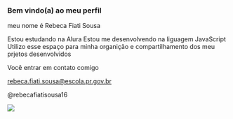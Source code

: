 ### Bem vindo(a) ao meu perfil 
meu nome é Rebeca Fiati Sousa

Estou estudando na Alura
Estou me desenvolvendo na liguagem JavaScript
Utilizo esse espaço para minha organição e compartilhamento dos meu prjetos desenvolvidos


Você entrar em contato comigo 

rebeca.fiati.sousa@escola.pr.gov.br

@rebecafiatisousa16

![](https://media.tenor.com/jve_fkSYDscAAAAi/anime-nezuko.gif)

